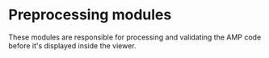 # Preprocessing modules

These modules are responsible for processing and validating the AMP code before
it's displayed inside the viewer.
